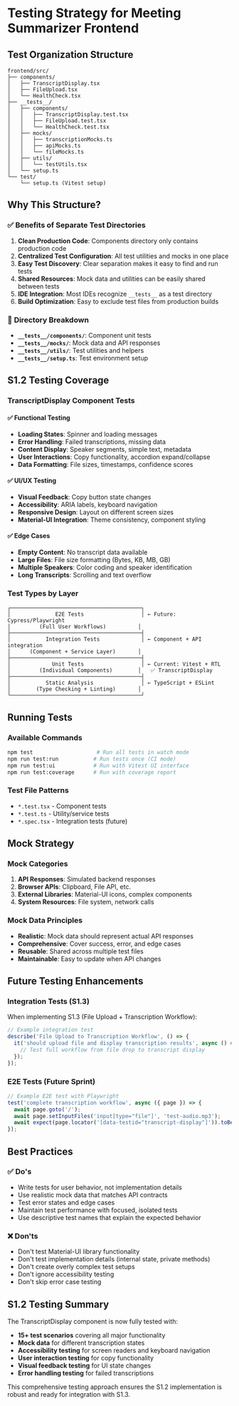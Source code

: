 # Testing Strategy for Meeting Summarizer Frontend

## Test Organization Structure

```text
frontend/src/
├── components/
│   ├── TranscriptDisplay.tsx
│   ├── FileUpload.tsx
│   └── HealthCheck.tsx
├── __tests__/
│   ├── components/
│   │   ├── TranscriptDisplay.test.tsx
│   │   ├── FileUpload.test.tsx
│   │   └── HealthCheck.test.tsx
│   ├── mocks/
│   │   ├── transcriptionMocks.ts
│   │   ├── apiMocks.ts
│   │   └── fileMocks.ts
│   ├── utils/
│   │   └── testUtils.tsx
│   └── setup.ts
└── test/
    └── setup.ts (Vitest setup)
```

## Why This Structure?

### ✅ **Benefits of Separate Test Directories**

1. **Clean Production Code**: Components directory only contains production code
2. **Centralized Test Configuration**: All test utilities and mocks in one place
3. **Easy Test Discovery**: Clear separation makes it easy to find and run tests
4. **Shared Resources**: Mock data and utilities can be easily shared between tests
5. **IDE Integration**: Most IDEs recognize `__tests__` as a test directory
6. **Build Optimization**: Easy to exclude test files from production builds

### 📁 **Directory Breakdown**

- **`__tests__/components/`**: Component unit tests
- **`__tests__/mocks/`**: Mock data and API responses
- **`__tests__/utils/`**: Test utilities and helpers
- **`__tests__/setup.ts`**: Test environment setup

## S1.2 Testing Coverage

### **TranscriptDisplay Component Tests**

#### ✅ **Functional Testing**

- **Loading States**: Spinner and loading messages
- **Error Handling**: Failed transcriptions, missing data
- **Content Display**: Speaker segments, simple text, metadata
- **User Interactions**: Copy functionality, accordion expand/collapse
- **Data Formatting**: File sizes, timestamps, confidence scores

#### ✅ **UI/UX Testing**

- **Visual Feedback**: Copy button state changes
- **Accessibility**: ARIA labels, keyboard navigation
- **Responsive Design**: Layout on different screen sizes
- **Material-UI Integration**: Theme consistency, component styling

#### ✅ **Edge Cases**

- **Empty Content**: No transcript data available
- **Large Files**: File size formatting (Bytes, KB, MB, GB)
- **Multiple Speakers**: Color coding and speaker identification
- **Long Transcripts**: Scrolling and text overflow

### **Test Types by Layer**

```text
┌─────────────────────────────────────────┐
│              E2E Tests                  │ ← Future: Cypress/Playwright
│         (Full User Workflows)          │
├─────────────────────────────────────────┤
│           Integration Tests             │ ← Component + API integration
│      (Component + Service Layer)       │
├─────────────────────────────────────────┤
│             Unit Tests                  │ ← Current: Vitest + RTL
│         (Individual Components)        │   ✅ TranscriptDisplay
├─────────────────────────────────────────┤
│           Static Analysis               │ ← TypeScript + ESLint
│        (Type Checking + Linting)       │
└─────────────────────────────────────────┘
```

## Running Tests

### **Available Commands**

```bash
npm test                    # Run all tests in watch mode
npm run test:run           # Run tests once (CI mode)
npm run test:ui            # Run with Vitest UI interface
npm run test:coverage      # Run with coverage report
```

### **Test File Patterns**

- `*.test.tsx` - Component tests
- `*.test.ts` - Utility/service tests
- `*.spec.tsx` - Integration tests (future)

## Mock Strategy

### **Mock Categories**

1. **API Responses**: Simulated backend responses
2. **Browser APIs**: Clipboard, File API, etc.
3. **External Libraries**: Material-UI icons, complex components
4. **System Resources**: File system, network calls

### **Mock Data Principles**

- **Realistic**: Mock data should represent actual API responses
- **Comprehensive**: Cover success, error, and edge cases
- **Reusable**: Shared across multiple test files
- **Maintainable**: Easy to update when API changes

## Future Testing Enhancements

### **Integration Tests (S1.3)**

When implementing S1.3 (File Upload + Transcription Workflow):

```typescript
// Example integration test
describe('File Upload to Transcription Workflow', () => {
  it('should upload file and display transcription results', async () => {
    // Test full workflow from file drop to transcript display
  });
});
```

### **E2E Tests (Future Sprint)**

```typescript
// Example E2E test with Playwright
test('complete transcription workflow', async ({ page }) => {
  await page.goto('/');
  await page.setInputFiles('input[type="file"]', 'test-audio.mp3');
  await expect(page.locator('[data-testid="transcript-display"]')).toBeVisible();
});
```

## Best Practices

### ✅ **Do's**

- Write tests for user behavior, not implementation details
- Use realistic mock data that matches API contracts
- Test error states and edge cases
- Maintain test performance with focused, isolated tests
- Use descriptive test names that explain the expected behavior

### ❌ **Don'ts**

- Don't test Material-UI library functionality
- Don't test implementation details (internal state, private methods)
- Don't create overly complex test setups
- Don't ignore accessibility testing
- Don't skip error case testing

## S1.2 Testing Summary

The TranscriptDisplay component is now fully tested with:

- **15+ test scenarios** covering all major functionality
- **Mock data** for different transcription states
- **Accessibility testing** for screen readers and keyboard navigation
- **User interaction testing** for copy functionality
- **Visual feedback testing** for UI state changes
- **Error handling testing** for failed transcriptions

This comprehensive testing approach ensures the S1.2 implementation is robust and ready for integration with S1.3.
